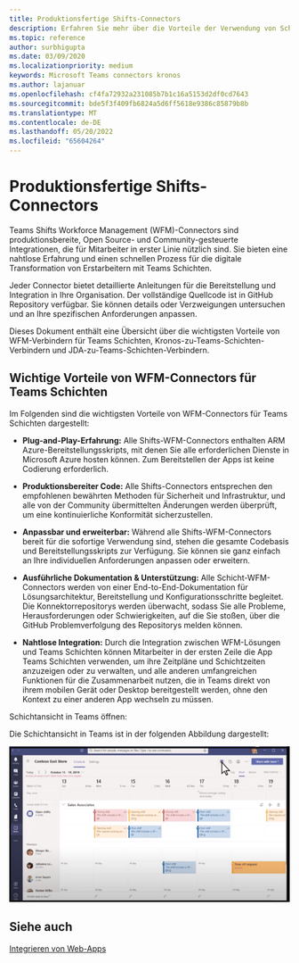 ```yaml
---
title: Produktionsfertige Shifts-Connectors
description: Erfahren Sie mehr über die Vorteile der Verwendung von Schichtconnectors für die Mitarbeiterverwaltung für Teams, z. B. Kronos-zu-Teams-Schichten-Connector und JDA-zu-Teams-Schichten-Connector
ms.topic: reference
author: surbhigupta
ms.date: 03/09/2020
ms.localizationpriority: medium
keywords: Microsoft Teams connectors kronos
ms.author: lajanuar
ms.openlocfilehash: cf4fa72932a231085b7b1c16a5153d2df0cd7643
ms.sourcegitcommit: bde5f3f409fb6824a5d6ff5618e9386c85879b8b
ms.translationtype: MT
ms.contentlocale: de-DE
ms.lasthandoff: 05/20/2022
ms.locfileid: "65604264"
---
```

# <a name="production-ready-shifts-connectors"></a>Produktionsfertige Shifts-Connectors  

Teams Shifts Workforce Management (WFM)-Connectors sind produktionsbereite, Open Source- und Community-gesteuerte Integrationen, die für Mitarbeiter in erster Linie nützlich sind. Sie bieten eine nahtlose Erfahrung und einen schnellen Prozess für die digitale Transformation von Erstarbeitern mit Teams Schichten.

Jeder Connector bietet detaillierte Anleitungen für die Bereitstellung und Integration in Ihre Organisation. Der vollständige Quellcode ist in GitHub Repository verfügbar. Sie können details oder Verzweigungen untersuchen und an Ihre spezifischen Anforderungen anpassen.

Dieses Dokument enthält eine Übersicht über die wichtigsten Vorteile von WFM-Verbindern für Teams Schichten, Kronos-zu-Teams-Schichten-Verbindern und JDA-zu-Teams-Schichten-Verbindern.

## <a name="key-benefits-of-teams-shifts-wfm-connectors"></a>Wichtige Vorteile von WFM-Connectors für Teams Schichten

Im Folgenden sind die wichtigsten Vorteile von WFM-Connectors für Teams Schichten dargestellt:

* **Plug-and-Play-Erfahrung:** Alle Shifts-WFM-Connectors enthalten ARM Azure-Bereitstellungsskripts, mit denen Sie alle erforderlichen Dienste in Microsoft Azure hosten können. Zum Bereitstellen der Apps ist keine Codierung erforderlich.

* **Produktionsbereiter Code:** Alle Shifts-Connectors entsprechen den empfohlenen bewährten Methoden für Sicherheit und Infrastruktur, und alle von der Community übermittelten Änderungen werden überprüft, um eine kontinuierliche Konformität sicherzustellen.

* **Anpassbar und erweiterbar:** Während alle Shifts-WFM-Connectors bereit für die sofortige Verwendung sind, stehen die gesamte Codebasis und Bereitstellungsskripts zur Verfügung. Sie können sie ganz einfach an Ihre individuellen Anforderungen anpassen oder erweitern.

* **Ausführliche Dokumentation & Unterstützung:** Alle Schicht-WFM-Connectors werden von einer End-to-End-Dokumentation für Lösungsarchitektur, Bereitstellung und Konfigurationsschritte begleitet. Die Konnektorrepositorys werden überwacht, sodass Sie alle Probleme, Herausforderungen oder Schwierigkeiten, auf die Sie stoßen, über die GitHub Problemverfolgung des Repositorys melden können.

* **Nahtlose Integration:** Durch die Integration zwischen WFM-Lösungen und Teams Schichten können Mitarbeiter in der ersten Zeile die App Teams Schichten verwenden, um ihre Zeitpläne und Schichtzeiten anzuzeigen oder zu verwalten, und alle anderen umfangreichen Funktionen für die Zusammenarbeit nutzen, die in Teams direkt von ihrem mobilen Gerät oder Desktop bereitgestellt werden, ohne den Kontext zu einer anderen App wechseln zu müssen.  

Schichtansicht in Teams öffnen:

Die Schichtansicht in Teams ist in der folgenden Abbildung dargestellt:

![Offene Schichten in Teams](../assets/images/teams-open-shifts-view.png)

## <a name="see-also"></a>Siehe auch

[Integrieren von Web-Apps](~/samples/integrate-web-apps-overview.md)
